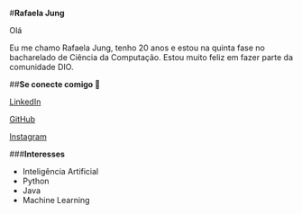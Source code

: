 #**Rafaela Jung**

  Olá
  
  Eu me chamo Rafaela Jung, tenho 20 anos e estou na quinta fase no bacharelado de Ciência da Computação. Estou muito feliz em fazer parte da comunidade DIO. 

##**Se conecte comigo 💚**

[LinkedIn](https://www.linkedin.com/in/rafaela-jung-8015a0235/)

[GitHub](https://github.com/Junjess)

[Instagram](https://www.instagram.com/rafaela.jung/)


###**Interesses**

  * Inteligência Artificial
  * Python
  * Java
  * Machine Learning